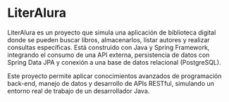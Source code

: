 # LiterAlura

LiterAlura es un proyecto que simula una aplicación de biblioteca digital donde se pueden buscar libros, almacenarlos, listar autores y realizar consultas
específicas. Está construido con Java y Spring Framework, integrando el consumo de una API externa, persistencia de datos con Spring Data JPA y conexión a una
base de datos relacional (PostgreSQL).

Este proyecto permite aplicar conocimientos avanzados de programación back-end, manejo de datos y desarrollo de APIs RESTful, simulando un entorno real de
trabajo de un desarrollador Java.
